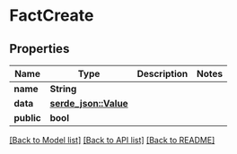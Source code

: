 # FactCreate

## Properties

Name | Type | Description | Notes
------------ | ------------- | ------------- | -------------
**name** | **String** |  | 
**data** | [**serde_json::Value**](.md) |  | 
**public** | **bool** |  | 

[[Back to Model list]](../README.md#documentation-for-models) [[Back to API list]](../README.md#documentation-for-api-endpoints) [[Back to README]](../README.md)


